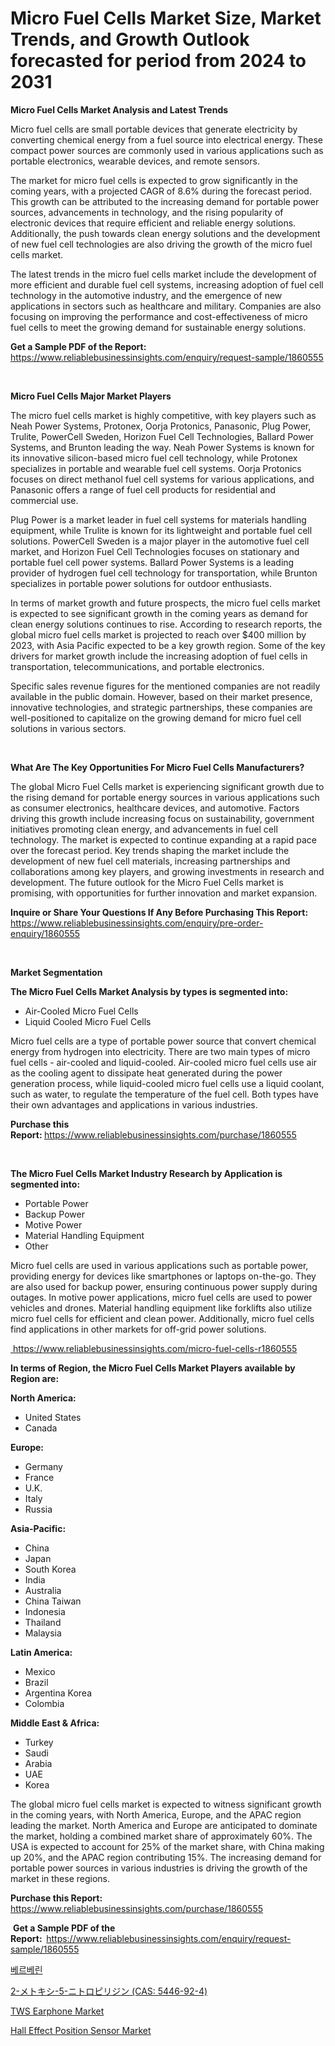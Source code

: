 <p><h1>Micro Fuel Cells Market Size, Market Trends, and Growth Outlook forecasted for period from 2024 to 2031</h1></p><p><strong>Micro Fuel Cells Market Analysis and Latest Trends</strong></p>
<p><p>Micro fuel cells are small portable devices that generate electricity by converting chemical energy from a fuel source into electrical energy. These compact power sources are commonly used in various applications such as portable electronics, wearable devices, and remote sensors.</p><p>The market for micro fuel cells is expected to grow significantly in the coming years, with a projected CAGR of 8.6% during the forecast period. This growth can be attributed to the increasing demand for portable power sources, advancements in technology, and the rising popularity of electronic devices that require efficient and reliable energy solutions. Additionally, the push towards clean energy solutions and the development of new fuel cell technologies are also driving the growth of the micro fuel cells market.</p><p>The latest trends in the micro fuel cells market include the development of more efficient and durable fuel cell systems, increasing adoption of fuel cell technology in the automotive industry, and the emergence of new applications in sectors such as healthcare and military. Companies are also focusing on improving the performance and cost-effectiveness of micro fuel cells to meet the growing demand for sustainable energy solutions.</p></p>
<p><strong>Get a Sample PDF of the Report:&nbsp;</strong> <a href="https://www.reliablebusinessinsights.com/enquiry/request-sample/1860555">https://www.reliablebusinessinsights.com/enquiry/request-sample/1860555</a></p>
<p>&nbsp;</p>
<p><strong>Micro Fuel Cells Major Market Players</strong></p>
<p><p>The micro fuel cells market is highly competitive, with key players such as Neah Power Systems, Protonex, Oorja Protonics, Panasonic, Plug Power, Trulite, PowerCell Sweden, Horizon Fuel Cell Technologies, Ballard Power Systems, and Brunton leading the way. Neah Power Systems is known for its innovative silicon-based micro fuel cell technology, while Protonex specializes in portable and wearable fuel cell systems. Oorja Protonics focuses on direct methanol fuel cell systems for various applications, and Panasonic offers a range of fuel cell products for residential and commercial use. </p><p>Plug Power is a market leader in fuel cell systems for materials handling equipment, while Trulite is known for its lightweight and portable fuel cell solutions. PowerCell Sweden is a major player in the automotive fuel cell market, and Horizon Fuel Cell Technologies focuses on stationary and portable fuel cell power systems. Ballard Power Systems is a leading provider of hydrogen fuel cell technology for transportation, while Brunton specializes in portable power solutions for outdoor enthusiasts.</p><p>In terms of market growth and future prospects, the micro fuel cells market is expected to see significant growth in the coming years as demand for clean energy solutions continues to rise. According to research reports, the global micro fuel cells market is projected to reach over $400 million by 2023, with Asia Pacific expected to be a key growth region. Some of the key drivers for market growth include the increasing adoption of fuel cells in transportation, telecommunications, and portable electronics.</p><p>Specific sales revenue figures for the mentioned companies are not readily available in the public domain. However, based on their market presence, innovative technologies, and strategic partnerships, these companies are well-positioned to capitalize on the growing demand for micro fuel cell solutions in various sectors.</p></p>
<p>&nbsp;</p>
<p><strong>What Are The Key Opportunities For Micro Fuel Cells Manufacturers?</strong></p>
<p><p>The global Micro Fuel Cells market is experiencing significant growth due to the rising demand for portable energy sources in various applications such as consumer electronics, healthcare devices, and automotive. Factors driving this growth include increasing focus on sustainability, government initiatives promoting clean energy, and advancements in fuel cell technology. The market is expected to continue expanding at a rapid pace over the forecast period. Key trends shaping the market include the development of new fuel cell materials, increasing partnerships and collaborations among key players, and growing investments in research and development. The future outlook for the Micro Fuel Cells market is promising, with opportunities for further innovation and market expansion.</p></p>
<p><strong>Inquire or Share Your Questions If Any Before Purchasing This Report:</strong> <a href="https://www.reliablebusinessinsights.com/enquiry/pre-order-enquiry/1860555">https://www.reliablebusinessinsights.com/enquiry/pre-order-enquiry/1860555</a></p>
<p>&nbsp;</p>
<p><strong>Market Segmentation</strong></p>
<p><strong>The Micro Fuel Cells Market Analysis by types is segmented into:</strong></p>
<p><ul><li>Air-Cooled Micro Fuel Cells</li><li>Liquid Cooled Micro Fuel Cells</li></ul></p>
<p><p>Micro fuel cells are a type of portable power source that convert chemical energy from hydrogen into electricity. There are two main types of micro fuel cells - air-cooled and liquid-cooled. Air-cooled micro fuel cells use air as the cooling agent to dissipate heat generated during the power generation process, while liquid-cooled micro fuel cells use a liquid coolant, such as water, to regulate the temperature of the fuel cell. Both types have their own advantages and applications in various industries.</p></p>
<p><strong>Purchase this Report:&nbsp;</strong><a href="https://www.reliablebusinessinsights.com/purchase/1860555">https://www.reliablebusinessinsights.com/purchase/1860555</a></p>
<p>&nbsp;</p>
<p><strong>The Micro Fuel Cells Market Industry Research by Application is segmented into:</strong></p>
<p><ul><li>Portable Power</li><li>Backup Power</li><li>Motive Power</li><li>Material Handling Equipment</li><li>Other</li></ul></p>
<p><p>Micro fuel cells are used in various applications such as portable power, providing energy for devices like smartphones or laptops on-the-go. They are also used for backup power, ensuring continuous power supply during outages. In motive power applications, micro fuel cells are used to power vehicles and drones. Material handling equipment like forklifts also utilize micro fuel cells for efficient and clean power. Additionally, micro fuel cells find applications in other markets for off-grid power solutions.</p></p>
<p><a href="https://www.reliablebusinessinsights.com/micro-fuel-cells-r1860555">&nbsp;https://www.reliablebusinessinsights.com/micro-fuel-cells-r1860555</a></p>
<p><strong>In terms of Region, the Micro Fuel Cells Market Players available by Region are:</strong></p>
<p>
    <p> <strong> North America: </strong>
        <ul>
            <li>United States</li>
            <li>Canada</li>
        </ul>
        </p> 
    <p> <strong> Europe: </strong>
        <ul>
            <li>Germany</li>
            <li>France</li>
            <li>U.K.</li>
            <li>Italy</li>
            <li>Russia</li>
        </ul>
        </p> 
    <p> <strong> Asia-Pacific: </strong>
        <ul>
            <li>China</li>
            <li>Japan</li>
            <li>South Korea</li>
            <li>India</li>
            <li>Australia</li>
            <li>China Taiwan</li>
            <li>Indonesia</li>
            <li>Thailand</li>
            <li>Malaysia</li>
        </ul>
        </p> 
    <p> <strong> Latin America: </strong>
        <ul>
            <li>Mexico</li>
            <li>Brazil</li>
            <li>Argentina Korea</li>
            <li>Colombia</li>
        </ul>
        </p> 
    <p> <strong> Middle East & Africa: </strong>
        <ul>
            <li>Turkey</li>
            <li>Saudi</li>
            <li>Arabia</li>
            <li>UAE</li>
            <li>Korea</li>
        </ul>
    </p>
    </p>
<p><p>The global micro fuel cells market is expected to witness significant growth in the coming years, with North America, Europe, and the APAC region leading the market. North America and Europe are anticipated to dominate the market, holding a combined market share of approximately 60%. The USA is expected to account for 25% of the market share, with China making up 20%, and the APAC region contributing 15%. The increasing demand for portable power sources in various industries is driving the growth of the market in these regions.</p></p>
<p><strong>Purchase this Report: </strong><a href="https://www.reliablebusinessinsights.com/purchase/1860555">https://www.reliablebusinessinsights.com/purchase/1860555</a></p>
<p>&nbsp;<strong>Get a Sample PDF of the Report:&nbsp;&nbsp;</strong><a href="https://www.reliablebusinessinsights.com/enquiry/request-sample/1860555">https://www.reliablebusinessinsights.com/enquiry/request-sample/1860555</a></p>
<p><strong></strong></p>
<p><p><a href="https://github.com/JackieFauhey9089475/Market-Research-Report-List-2/blob/main/7790579159292.md">베르베린</a></p><p><a href="https://github.com/AaronVargas43/Market-Research-Report-List-2/blob/main/9868601149580.md">2-メトキシ-5-ニトロピリジン (CAS: 5446-92-4)</a></p><p><a href="https://github.com/cecuraprangm/Market-Research-Report-List-3/blob/main/tws-earphone-market.md">TWS Earphone Market</a></p><p><a href="https://github.com/fiixsa/Market-Research-Report-List-3/blob/main/hall-effect-position-sensor-market.md">Hall Effect Position Sensor Market</a></p></p>
